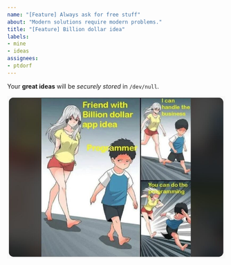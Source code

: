 ```yaml
---
name: "[Feature] Always ask for free stuff"
about: "Modern solutions require modern problems."
title: "[Feature] Billion dollar idea"
labels:
- mine
- ideas
assignees:
- ptdorf
---
```


Your **great ideas** will be _securely stored_ in `/dev/null`.

![But why](https://raw.githubusercontent.com/jpedro/.github/main/.github/static/img/idea.png)

